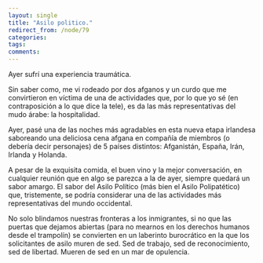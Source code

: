 ```yaml
---
layout: single
title: "Asilo politico."
redirect_from: /node/79
categories:
tags: 
comments: 
---
```

Ayer sufrí una experiencia traumática.  

Sin saber como, me vi rodeado por dos afganos y un curdo que me convirtieron en víctima de una de actividades que, por lo que yo sé (en contraposición a lo que dice la tele), es da las más representativas del mudo árabe: la hospitalidad.  

Ayer, pasé una de las noches más agradables en esta nueva etapa irlandesa saboreando una deliciosa cena afgana en compañía de miembros (o debería decir personajes) de 5 países distintos: Afganistán, España, Irán, Irlanda y Holanda.  

A pesar de la exquisita comida, el buen vino y la mejor conversación, en cualquier reunión que en algo se parezca a la de ayer, siempre quedará un sabor amargo. El sabor del Asilo Político (más bien el Asilo Polipatético) que, tristemente, se podría considerar una de las actividades más representativas del mundo occidental.  

No solo blindamos nuestras fronteras a los inmigrantes, si no que las puertas que dejamos abiertas (para no mearnos en los derechos humanos desde el trampolín) se convierten en un laberinto burocrático en la que los solicitantes de asilo muren de sed. Sed de trabajo, sed de reconocimiento, sed de libertad. Mueren de sed en un mar de opulencia.
